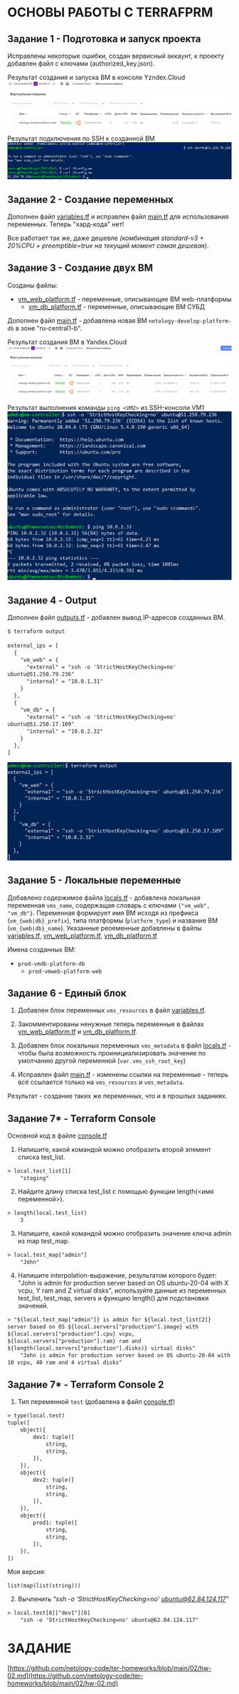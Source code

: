 # ОСНОВЫ РАБОТЫ С TERRAFPRM

## Задание 1 - Подготовка и запуск проекта

Исправлены некоторые ошибки, создан вервисный аккаунт, к проекту добавлен файл с ключами (authorized_key.json).

Результат создания и запуска ВМ в консоле Yzndex.Cloud
![Результат создания ВМ в Яндекс.Облаке](images/z1-yandex_cloud.png)

Результат подключения по SSH к созданной ВМ
![Подключение по SSH к созданной ВМ](images/z1-ifconfig.png)


## Задание 2 - Создание переменных

Дополнен файл [variables.tf](variables.tf) и исправлен файл [main.tf](main.tf) для использования переменных. Теперь "хард-кода" нет!

Все работает так же, даже дешевле _(комбинация standard-v3 + 20%CPU + preemptible=true на текущий момент самая дешевая)_.


## Задание 3 - Создание двух ВМ

Созданы файлы:
  - [vm_web_platform.tf](vm_web_platform.tf) - переменные, описывающие ВМ web-платформы
	- [vm_db_platform.tf](vm_db_platform.tf) - переменные, описывающие ВМ СУБД
	
Дополнен файл [main.tf](main.tf) - добавлена новая ВМ `netology-develop-platform-db` в зоне "ru-central1-b".

Результат создания ВМ в Yandex.Cloud
![Создание ВМ в Yandex.Cloud](images/z3-yandex_cloud.png)

Результат выполнения команды `ping <VM2>` из SSH-консоли VM1
![Ping VM1 --> VM2](images/z3-ping-vm1-vm2.png)


## Задание 4 - Output

Дополнен файл [outputs.tf](outputs.tf) - добавлен вывод IP-адресов созданных ВМ.
```
$ terraform output

external_ips = [
  {
    "vm_web" = {
      "external" = "ssh -o 'StrictHostKeyChecking=no' ubuntu@51.250.79.236"
      "internal" = "10.0.1.31"
    }
  },
  {
    "vm_db" = {
      "external" = "ssh -o 'StrictHostKeyChecking=no' ubuntu@51.250.17.109"
      "internal" = "10.0.2.32"
    }
  },
]
```

![Вывод IP-адресов созданных ВМ](images/z4-output.png)


## Задание 5 - Локальные переменные

Добавлено содержимое файла [locals.tf](locals.tf) - добавлена локальная переменная `vms_name`, содержащая словарь с ключами `{"vm_web", "vm_db"}`. Переменная формирует имя ВМ исходя из префикса (`vm_{web|db}_prefix`), типа платформы (`platform_type`) и название ВМ (`vm_{web|db}_name`). Указанные реоеменные добавлены в файлы [variables.tf](variables.tf#L40), [vm_web_platform.tf](vm_web_platform.tf#L2), [vm_db_platform.tf](vm_dbb_platform.tf#L2)


Имена созданных ВМ:
  - `prod-vmdb-platform-db`
	- `prod-vmweb-platform-web` 

## Задание 6 - Единый блок

1. Добавлен блок переменных `vms_resources` в файл [variables.tf](variables.tf#L56).

2. Закомментированы ненужные теперь переменные в файлах [vm_web_platform.tf](vm_web_platform.tf#L38) и [vm_db_platform.tf](vm_db_platform.tf#L38).

3. Добавлен блок локальных переменных `vms_metadata` в файл [locals.tf](locals.tf#L7) - чтобы была возможность проинициализировать значение по умолчанию другой переменной (`var.vms_ssh_root_key`)

4. Исправлен файл [main.tf](main.tf) - изменены ссылки на переменные - теперь всё ссылается только на `vms_resources` и `vms_metadata`.


Результат - создание таких же переменных, что и в прошлых заданиях.


## Задание 7* - Terraform Console

Основной код в файле [console.tf](console.tf)

1. Напишите, какой командой можно отобразить второй элемент списка test_list.
```
> local.test_list[1]
	"staging"
```

2. Найдите длину списка test_list с помощью функции length(<имя переменной>).
```
> length(local.test_list)
	3
```

3. Напишите, какой командой можно отобразить значение ключа admin из map test_map.
```
> local.test_map["admin"]
	"John"
```

4. Напишите interpolation-выражение, результатом которого будет: "John is admin for production server based on OS ubuntu-20-04 with X vcpu, Y ram and Z virtual disks", используйте данные из переменных test_list, test_map, servers и функцию length() для подстановки значений.
```
> "${local.test_map["admin"]} is admin for ${local.test_list[2]} server based on OS ${local.servers["production"].image} with ${local.servers["production"].cpu} vcpu, ${local.servers["production"].ram} ram and ${length(local.servers["production"].disks)} virtual disks"
	"John is admin for production server based on OS ubuntu-20-04 with 10 vcpu, 40 ram and 4 virtual disks"
```

## Задание 7* - Terraform Console 2

1. Тип переменной `test` (добавлена в файл [console.tf](console.tf#L32))
```
> type(local.test)
tuple([
    object({
        dev1: tuple([
            string,
            string,
        ]),
    }),
    object({
        dev2: tuple([
            string,
            string,
        ]),
    }),
    object({
        prod1: tuple([
            string,
            string,
        ]),
    }),
])
```

Моя версия:
```
list(map(list(string)))
```

2. Вычленить _"ssh -o 'StrictHostKeyChecking=no' ubuntu@62.84.124.117"_
```
> local.test[0]["dev1"][0]
	"ssh -o 'StrictHostKeyChecking=no' ubuntu@62.84.124.117"
```


# ЗАДАНИЕ
[https://github.com/netology-code/ter-homeworks/blob/main/02/hw-02.md](https://github.com/netology-code/ter-homeworks/blob/main/02/hw-02.md)
